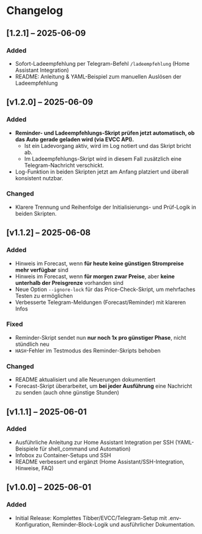 # Changelog

## [1.2.1] – 2025-06-09

### Added
- Sofort-Ladeempfehlung per Telegram-Befehl `/ladeempfehlung` (Home Assistant Integration)
- README: Anleitung & YAML-Beispiel zum manuellen Auslösen der Ladeempfehlung


## [v1.2.0] – 2025-06-09

### Added
- **Reminder- und Ladeempfehlungs-Skript prüfen jetzt automatisch, ob das Auto gerade geladen wird (via EVCC API).**
    - Ist ein Ladevorgang aktiv, wird im Log notiert und das Skript bricht ab.
    - Im Ladeempfehlungs-Skript wird in diesem Fall zusätzlich eine Telegram-Nachricht verschickt.
- Log-Funktion in beiden Skripten jetzt am Anfang platziert und überall konsistent nutzbar.

### Changed
- Klarere Trennung und Reihenfolge der Initialisierungs- und Prüf-Logik in beiden Skripten.

## [v1.1.2] – 2025-06-08

### Added
- Hinweis im Forecast, wenn **für heute keine günstigen Strompreise mehr verfügbar** sind
- Hinweis im Forecast, wenn **für morgen zwar Preise**, aber **keine unterhalb der Preisgrenze** vorhanden sind
- Neue Option `--ignore-lock` für das Price-Check-Skript, um mehrfaches Testen zu ermöglichen
- Verbesserte Telegram-Meldungen (Forecast/Reminder) mit klareren Infos

### Fixed
- Reminder-Skript sendet nun **nur noch 1x pro günstiger Phase**, nicht stündlich neu
- `HASH`-Fehler im Testmodus des Reminder-Skripts behoben

### Changed
- README aktualisiert und alle Neuerungen dokumentiert
- Forecast-Skript überarbeitet, um **bei jeder Ausführung** eine Nachricht zu senden (auch ohne günstige Stunden)

## [v1.1.1] – 2025-06-01

### Added
- Ausführliche Anleitung zur Home Assistant Integration per SSH (YAML-Beispiele für shell_command und Automation)
- Infobox zu Container-Setups und SSH
- README verbessert und ergänzt (Home Assistant/SSH-Integration, Hinweise, FAQ)

## [v1.0.0] – 2025-06-01

### Added
- Initial Release: Komplettes Tibber/EVCC/Telegram-Setup mit .env-Konfiguration, Reminder-Block-Logik und ausführlicher Dokumentation.
